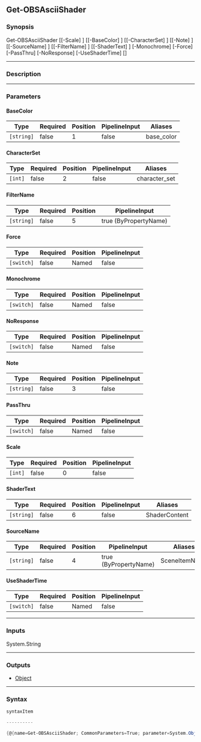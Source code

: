 Get-OBSAsciiShader
------------------

### Synopsis

Get-OBSAsciiShader [[-Scale] <int>] [[-BaseColor] <string>] [[-CharacterSet] <int>] [[-Note] <string>] [[-SourceName] <string>] [[-FilterName] <string>] [[-ShaderText] <string>] [-Monochrome] [-Force] [-PassThru] [-NoResponse] [-UseShaderTime] [<CommonParameters>]

---

### Description

---

### Parameters
#### **BaseColor**

|Type      |Required|Position|PipelineInput|Aliases   |
|----------|--------|--------|-------------|----------|
|`[string]`|false   |1       |false        |base_color|

#### **CharacterSet**

|Type   |Required|Position|PipelineInput|Aliases      |
|-------|--------|--------|-------------|-------------|
|`[int]`|false   |2       |false        |character_set|

#### **FilterName**

|Type      |Required|Position|PipelineInput        |
|----------|--------|--------|---------------------|
|`[string]`|false   |5       |true (ByPropertyName)|

#### **Force**

|Type      |Required|Position|PipelineInput|
|----------|--------|--------|-------------|
|`[switch]`|false   |Named   |false        |

#### **Monochrome**

|Type      |Required|Position|PipelineInput|
|----------|--------|--------|-------------|
|`[switch]`|false   |Named   |false        |

#### **NoResponse**

|Type      |Required|Position|PipelineInput|
|----------|--------|--------|-------------|
|`[switch]`|false   |Named   |false        |

#### **Note**

|Type      |Required|Position|PipelineInput|
|----------|--------|--------|-------------|
|`[string]`|false   |3       |false        |

#### **PassThru**

|Type      |Required|Position|PipelineInput|
|----------|--------|--------|-------------|
|`[switch]`|false   |Named   |false        |

#### **Scale**

|Type   |Required|Position|PipelineInput|
|-------|--------|--------|-------------|
|`[int]`|false   |0       |false        |

#### **ShaderText**

|Type      |Required|Position|PipelineInput|Aliases      |
|----------|--------|--------|-------------|-------------|
|`[string]`|false   |6       |false        |ShaderContent|

#### **SourceName**

|Type      |Required|Position|PipelineInput        |Aliases      |
|----------|--------|--------|---------------------|-------------|
|`[string]`|false   |4       |true (ByPropertyName)|SceneItemName|

#### **UseShaderTime**

|Type      |Required|Position|PipelineInput|
|----------|--------|--------|-------------|
|`[switch]`|false   |Named   |false        |

---

### Inputs
System.String

---

### Outputs
* [Object](https://learn.microsoft.com/en-us/dotnet/api/System.Object)

---

### Syntax
```PowerShell
syntaxItem
```
```PowerShell
----------
```
```PowerShell
{@{name=Get-OBSAsciiShader; CommonParameters=True; parameter=System.Object[]}}
```
